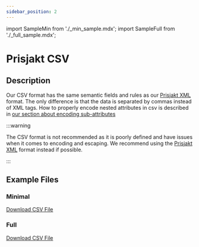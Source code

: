 ```yaml
---
sidebar_position: 2
---
```

import SampleMin from './_min_sample.mdx';
import SampleFull from './_full_sample.mdx';

# Prisjakt CSV

## Description

Our CSV format has the same semantic fields and rules as our [Prisjakt XML](/feeds/offer/formats/prisjakt_xml/index.md) format. 
The only difference is that the data is separated by commas instead of XML tags. How to properly encode nested attributes in csv is described in [our section about encoding sub-attributes](/advanced/csv/#encoding-sub-attributes-and-lists-in-csv-files)

:::warning

The CSV format is not recommended as it is poorly defined and have issues when it comes to encoding and escaping. We recommend using the [Prisjakt XML](/feeds/offer/formats/prisjakt_xml/index.md) format instead if possible.

:::

## Example Files

### Minimal

[Download CSV File](pathname:///examples/offer/min-sample.csv)
<SampleMin />

### Full

[Download CSV File](pathname:///examples/offer/sample.csv)
<SampleFull />